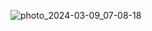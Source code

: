 ![photo_2024-03-09_07-08-18](https://github.com/naleilan/gridTemplate4/assets/7776224/8cfc5800-f058-42e7-bf13-b68be72fae3c)
